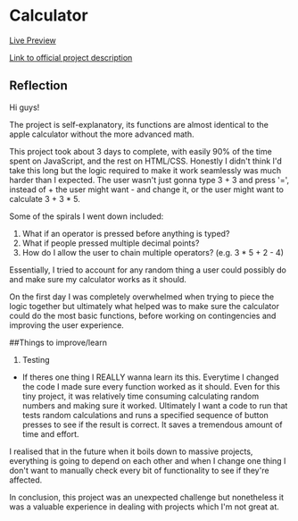 # Calculator
[Live Preview](https://jod-nhk.github.io/calculator/calculator.html)

[Link to official project description](https://www.theodinproject.com/courses/foundations/lessons/calculator)

## Reflection
Hi guys!

The project is self-explanatory, its functions are almost identical to the apple calculator without the
more advanced math.

This project took about 3 days to complete, with easily 90% of the time spent on JavaScript, and the rest on
HTML/CSS. Honestly I didn't think I'd take this long but the logic required to make it work seamlessly was
much harder than I expected. The user wasn't just gonna type 3 + 3 and press '=', instead of + the user might
want - and change it, or the user might want to calculate 3 + 3 * 5.

Some of the spirals I went down included:

1. What if an operator is pressed before anything is typed?
2. What if people pressed multiple decimal points?
3. How do I allow the user to chain multiple operators? (e.g. 3 * 5 + 2 - 4)

Essentially, I tried to account for any random thing a user could possibly do and make sure my calculator
works as it should.

On the first day I was completely overwhelmed when trying to piece the logic together but ultimately what
helped was to make sure the calculator could do the most basic functions, before working on contingencies
and improving the user experience.

##Things to improve/learn
1. Testing
- If theres one thing I REALLY wanna learn its this. Everytime I changed the code I made sure every function
worked as it should. Even for this tiny project, it was relatively time consuming calculating random numbers
and making sure it worked. Ultimately I want a code to run that tests random calculations and runs a specified
sequence of button presses to see if the result is correct. It saves a tremendous amount of time and effort.

I realised that in the future when it boils down to massive projects, everything is going to depend on each
other and when I change one thing I don't want to manually check every bit of functionality to see if they're
affected.

In conclusion, this project was an unexpected challenge but nonetheless it was a valuable experience in dealing
with projects which I'm not great at.
